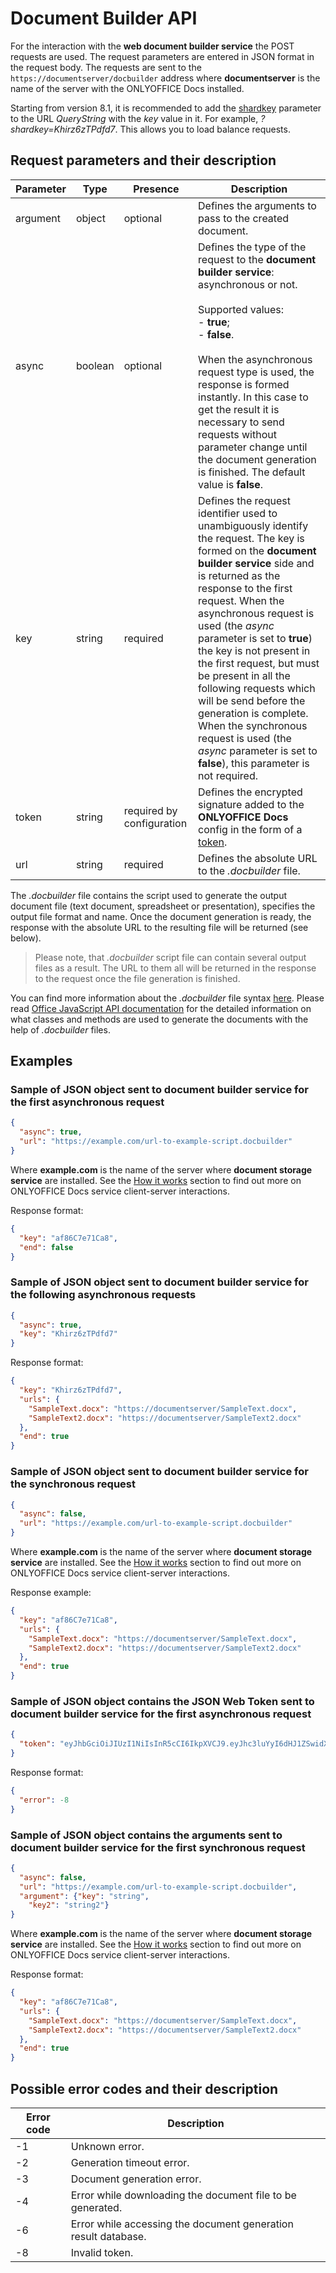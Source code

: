 # Document Builder API

For the interaction with the **web document builder service** the POST requests are used. The request parameters are entered in JSON format in the request body. The requests are sent to the `https://documentserver/docbuilder` address where **documentserver** is the name of the server with the ONLYOFFICE Docs installed.

Starting from version 8.1, it is recommended to add the [shardkey](../get-started/how-it-works/how-it-works.md#shard-key) parameter to the URL *QueryString* with the *key* value in it. For example, *?shardkey=Khirz6zTPdfd7*. This allows you to load balance requests.

## Request parameters and their description

| Parameter | Type    | Presence                  | Description                                                                                                                                                                                                                                                                                                                                                                                                                                                                                                                                         |
| --------- | ------- | ------------------------- | --------------------------------------------------------------------------------------------------------------------------------------------------------------------------------------------------------------------------------------------------------------------------------------------------------------------------------------------------------------------------------------------------------------------------------------------------------------------------------------------------------------------------------------------------- |
| argument  | object  | optional                  | Defines the arguments to pass to the created document.                                                                                                                                                                                                                                                                                                                                                                                                                                                                                              |
| async     | boolean | optional                  | Defines the type of the request to the **document builder service**: asynchronous or not.<br/><br/>Supported values:<br/>- **true**;<br/>- **false**.<br/><br/>When the asynchronous request type is used, the response is formed instantly. In this case to get the result it is necessary to send requests without parameter change until the document generation is finished. The default value is **false**.                                                                                                                                    |
| key       | string  | required                  | Defines the request identifier used to unambiguously identify the request. The key is formed on the **document builder service** side and is returned as the response to the first request. When the asynchronous request is used (the *async* parameter is set to **true**) the key is not present in the first request, but must be present in all the following requests which will be send before the generation is complete. When the synchronous request is used (the *async* parameter is set to **false**), this parameter is not required. |
| token     | string  | required by configuration | Defines the encrypted signature added to the **ONLYOFFICE Docs** config in the form of a [token](./signature/request/token-in-body.md#request-to-document-builder-service).                                                                                                                                                                                                                                                                                                                                                                         |
| url       | string  | required                  | Defines the absolute URL to the *.docbuilder* file.                                                                                                                                                                                                                                                                                                                                                                                                                                                                                                 |

The *.docbuilder* file contains the script used to generate the output document file (text document, spreadsheet or presentation), specifies the output file format and name. Once the document generation is ready, the response with the absolute URL to the resulting file will be returned (see below).

> Please note, that *.docbuilder* script file can contain several output files as a result. The URL to them all will be returned in the response to the request once the file generation is finished.

You can find more information about the *.docbuilder* file syntax [here](../../document-builder/builder-app/using-docbuilder-file.md). Please read [Office JavaScript API documentation](../../office-api/get-started/overview.md) for the detailed information on what classes and methods are used to generate the documents with the help of *.docbuilder* files.

## Examples

### Sample of JSON object sent to **document builder service** for the first asynchronous request

``` json
{
  "async": true,
  "url": "https://example.com/url-to-example-script.docbuilder"
}
```

Where **example.com** is the name of the server where **document storage service** are installed. See the [How it works](../get-started/how-it-works/how-it-works.md) section to find out more on ONLYOFFICE Docs service client-server interactions.

Response format:

``` json
{
  "key": "af86C7e71Ca8",
  "end": false
}
```

### Sample of JSON object sent to **document builder service** for the following asynchronous requests

``` json
{
  "async": true,
  "key": "Khirz6zTPdfd7"
}
```

Response format:

``` json
{
  "key": "Khirz6zTPdfd7",
  "urls": {
    "SampleText.docx": "https://documentserver/SampleText.docx",
    "SampleText2.docx": "https://documentserver/SampleText2.docx"
  },
  "end": true
}
```

### Sample of JSON object sent to **document builder service** for the synchronous request

``` json
{
  "async": false,
  "url": "https://example.com/url-to-example-script.docbuilder"
}
```

Where **example.com** is the name of the server where **document storage service** are installed. See the [How it works](../get-started/how-it-works/how-it-works.md) section to find out more on ONLYOFFICE Docs service client-server interactions.

Response example:

``` json
{
  "key": "af86C7e71Ca8",
  "urls": {
    "SampleText.docx": "https://documentserver/SampleText.docx",
    "SampleText2.docx": "https://documentserver/SampleText2.docx"
  },
  "end": true
}
```

### Sample of JSON object contains the JSON Web Token sent to **document builder service** for the first asynchronous request

``` json
{
  "token": "eyJhbGciOiJIUzI1NiIsInR5cCI6IkpXVCJ9.eyJhc3luYyI6dHJ1ZSwidXJsIjoiaHR0cHM6Ly9leGFtcGxlLmNvbS91cmwtdG8tZXhhbXBsZS1zY3JpcHQuZG9jYnVpbGRlciJ9.dzoTbRzSMa95Fpg34CjnF3ZUPdGA2CnBedFL_qOOxAs"
}
```

Response format:

``` json
{
  "error": -8
}
```

### Sample of JSON object contains the arguments sent to **document builder service** for the first synchronous request

``` json
{
  "async": false,
  "url": "https://example.com/url-to-example-script.docbuilder",
  "argument": {"key": "string",
    "key2": "string2"}
}
```

Where **example.com** is the name of the server where **document storage service** are installed. See the [How it works](../get-started/how-it-works/how-it-works.md) section to find out more on ONLYOFFICE Docs service client-server interactions.

Response format:

``` json
{
  "key": "af86C7e71Ca8",
  "urls": {
    "SampleText.docx": "https://documentserver/SampleText.docx",
    "SampleText2.docx": "https://documentserver/SampleText2.docx"
  },
  "end": true
}
```

## Possible error codes and their description

| Error code | Description                                                    |
| ---------- | -------------------------------------------------------------- |
| -1         | Unknown error.                                                 |
| -2         | Generation timeout error.                                      |
| -3         | Document generation error.                                     |
| -4         | Error while downloading the document file to be generated.     |
| -6         | Error while accessing the document generation result database. |
| -8         | Invalid token.                                                 |
